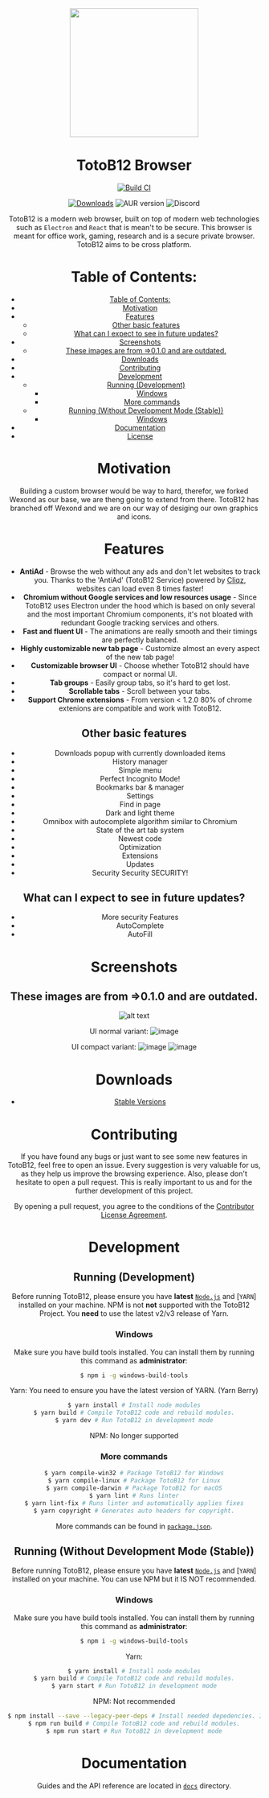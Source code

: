 <div align="center">
  <a href="https://totob12.com"><img src="https://github.com/TotoB12/TotoB12-Browser/blob/main/static/icons/icon.png" width="256"></a>  
</div>
<div align="center">  
  <h1>TotoB12 Browser</h1>

  [![Build CI](https://github.com/TotoB12/TotoB12-Browser/actions/workflows/build.yml/badge.svg)](https://github.com/totob12/TotoB12-Browser/actions/workflows/build.yml) 
  
[![Downloads](https://img.shields.io/github/downloads/snaildos/TotoB12-Browser/total.svg?style=flat-square)](https://totob12.com)
![AUR version](https://img.shields.io/aur/version/totob12-bin)
![Discord](https://img.shields.io/discord/522708457963388948)


TotoB12 is a modern web browser, built on top of modern web technologies such as `Electron` and `React` that is mean't to be secure. This browser is meant for office work, gaming, research and is a secure private browser. TotoB12 aims to be cross platform.


# Table of Contents:
- [Table of Contents:](#table-of-contents)
- [Motivation](#motivation)
- [Features](#features)
  - [Other basic features](#other-basic-features)
  - [What can I expect to see in future updates?](#what-can-i-expect-to-see-in-future-updates)
- [Screenshots](#screenshots)
  - [These images are from =\>0.1.0 and are outdated.](#these-images-are-from-010-and-are-outdated)
- [Downloads](#downloads)
- [Contributing](#contributing)
- [Development](#development)
  - [Running (Development)](#running-development)
    - [Windows](#windows)
    - [More commands](#more-commands)
  - [Running (Without Development Mode (Stable))](#running-without-development-mode-stable)
    - [Windows](#windows-1)
- [Documentation](#documentation)
- [License](#license)

# Motivation

Building a custom browser would be way to hard, therefor, we forked Wexond as our base, we are theng going to extend from there.
TotoB12 has branched off Wexond and we are on our way of desiging our own graphics and icons.

# Features

- **AntiAd** - Browse the web without any ads and don't let websites to track you. Thanks to the 'AntiAd' (TotoB12 Service) powered by [Cliqz](https://github.com/cliqz-oss/adblocker), websites can load even 8 times faster!
- **Chromium without Google services and low resources usage** - Since TotoB12 uses Electron under the hood which is based on only several and the most important Chromium components, it's not bloated with redundant Google tracking services and others.
- **Fast and fluent UI** - The animations are really smooth and their timings are perfectly balanced.
- **Highly customizable new tab page** - Customize almost an every aspect of the new tab page!
- **Customizable browser UI** - Choose whether TotoB12 should have compact or normal UI.
- **Tab groups** - Easily group tabs, so it's hard to get lost.
- **Scrollable tabs** - Scroll between your tabs.
- **Support Chrome extensions** - From version < 1.2.0 80% of chrome extenions are compatible and work with TotoB12.

## Other basic features

- Downloads popup with currently downloaded items
- History manager
- Simple menu
- Perfect Incognito Mode!
- Bookmarks bar & manager
- Settings
- Find in page
- Dark and light theme
- Omnibox with autocomplete algorithm similar to Chromium
- State of the art tab system
- Newest code
- Optimization
- Extensions
- Updates
- Security Security SECURITY!

## What can I expect to see in future updates?

- More security Features
- AutoComplete
- AutoFill

# Screenshots


## These images are from =>0.1.0 and are outdated.
![alt text](https://github.com/totob12/TotoB12-Browser/blob/main/image-preview/image.jpg?raw=true)

UI normal variant:
![image](https://user-images.githubusercontent.com/11065386/81024186-f40b0400-8e72-11ea-976e-cd1ca1b43ad8.png)

UI compact variant:
![image](https://user-images.githubusercontent.com/11065386/81024222-13099600-8e73-11ea-9fc9-3c63a034403d.png)
![image](https://user-images.githubusercontent.com/11065386/81024252-2ddc0a80-8e73-11ea-9f2f-6c9a4a175c60.png)

# Downloads
- [Stable Versions](https://github.com/TotoB12/TotoB12-Browser/releases)

# Contributing

If you have found any bugs or just want to see some new features in TotoB12, feel free to open an issue. Every suggestion is very valuable for us, as they help us improve the browsing experience. Also, please don't hesitate to open a pull request. This is really important to us and for the further development of this project.

By opening a pull request, you agree to the conditions of the [Contributor License Agreement](cla.md).

# Development

## Running (Development)

Before running TotoB12, please ensure you have **latest** [`Node.js`](https://nodejs.org/en/) and [`YARN`] installed on your machine. 
NPM is not **not** supported with the TotoB12 Project. You **need** to use the latest v2/v3 release of Yarn.

### Windows

Make sure you have build tools installed. You can install them by running this command as **administrator**:

```bash
$ npm i -g windows-build-tools
```

Yarn:
You need to ensure you have the latest version of YARN. (Yarn Berry)
```bash
$ yarn install # Install node modules
$ yarn build # Compile TotoB12 code and rebuild modules.
$ yarn dev # Run TotoB12 in development mode
```

NPM: No longer supported

### More commands

```bash
$ yarn compile-win32 # Package TotoB12 for Windows
$ yarn compile-linux # Package TotoB12 for Linux
$ yarn compile-darwin # Package TotoB12 for macOS
$ yarn lint # Runs linter
$ yarn lint-fix # Runs linter and automatically applies fixes
$ yarn copyright # Generates auto headers for copyright.
```

More commands can be found in [`package.json`](package.json).

## Running (Without Development Mode (Stable))

Before running TotoB12, please ensure you have **latest** [`Node.js`](https://nodejs.org/en/) and [`YARN`] installed on your machine. You can use NPM but it IS NOT recommended.

### Windows

Make sure you have build tools installed. You can install them by running this command as **administrator**:

```bash
$ npm i -g windows-build-tools
```

Yarn:
```bash
$ yarn install # Install node modules
$ yarn build # Compile TotoB12 code and rebuild modules.
$ yarn start # Run TotoB12 in development mode
```

NPM: Not recommended
```bash
$ npm install --save --legacy-peer-deps # Install needed depedencies. If you can, please, use yarn install.
$ npm run build # Compile TotoB12 code and rebuild modules.
$ npm run start # Run TotoB12 in development mode
```

# Documentation

Guides and the API reference are located in [`docs`](docs) directory.

</div>
